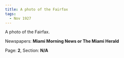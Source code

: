 ```yaml
---  
title: A photo of the Fairfax  
tags:  
  - Nov 1927  
---  
```

  
A photo of the Fairfax.  
  
Newspapers: **Miami Morning News or The Miami Herald**  
  
Page: **2**, Section: **N/A** 
